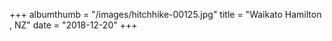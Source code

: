 +++
albumthumb = "/images/hitchhike-00125.jpg"
title = "Waikato Hamilton , NZ"
date = "2018-12-20"
+++
